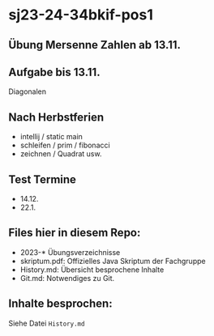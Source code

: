 # sj23-24-34bkif-pos1

## Übung Mersenne Zahlen ab 13.11.

## Aufgabe bis 13.11.

Diagonalen

## Nach Herbstferien

- intellij / static main
- schleifen / prim / fibonacci
- zeichnen / Quadrat usw.

## Test Termine

- 14.12.
- 22.1.

## Files hier in diesem Repo:

- 2023-\* Übungsverzeichnisse
- skriptum.pdf: Offizielles Java Skriptum der Fachgruppe
- History.md: Übersicht besprochene Inhalte
- Git.md: Notwendiges zu Git.

## Inhalte besprochen:

Siehe Datei `History.md`
